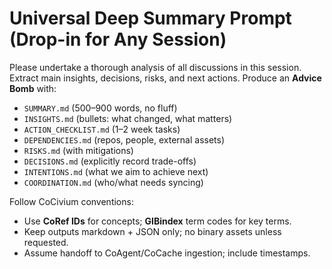 # Universal Deep Summary Prompt (Drop-in for Any Session)

Please undertake a thorough analysis of all discussions in this session. Extract main insights, decisions, risks, and next actions. Produce an **Advice Bomb** with:
- `SUMMARY.md` (500–900 words, no fluff)
- `INSIGHTS.md` (bullets: what changed, what matters)
- `ACTION_CHECKLIST.md` (1–2 week tasks)
- `DEPENDENCIES.md` (repos, people, external assets)
- `RISKS.md` (with mitigations)
- `DECISIONS.md` (explicitly record trade-offs)
- `INTENTIONS.md` (what we aim to achieve next)
- `COORDINATION.md` (who/what needs syncing)

Follow CoCivium conventions:
- Use **CoRef IDs** for concepts; **GIBindex** term codes for key terms.
- Keep outputs markdown + JSON only; no binary assets unless requested.
- Assume handoff to CoAgent/CoCache ingestion; include timestamps.
